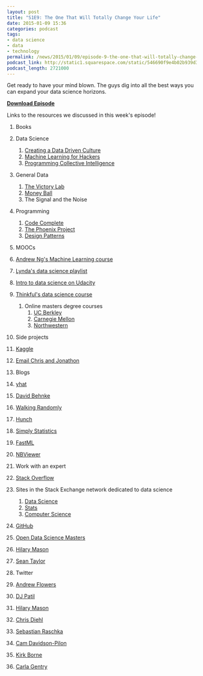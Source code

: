 ```yaml
---
layout: post
title: "S1E9: The One That Will Totally Change Your Life"
date: 2015-01-09 15:36
categories: podcast
tags:
- data science
- data
- technology
permalink: /news/2015/01/09/episode-9-the-one-that-will-totally-change-your-life
podcast_link: http://static1.squarespace.com/static/546690f9e4b02b939d34b2b1/546691b4e4b01fdff0c848ac/54afeb29e4b0a22a36921572/1420815185678/Partially_Derivative_Episode_9.mp3
podcast_length: 2721000
---
```


Get ready to have your mind blown. The guys dig into all the best ways
you can expand your data science horizons.

[**Download Episode**](http://static1.squarespace.com/static/546690f9e4b02b939d34b2b1/546691b4e4b01fdff0c848ac/54afeb29e4b0a22a36921572/1420815185678/Partially_Derivative_Episode_9.mp3)

Links to the resources we discussed in this week's episode!

1.  Books
1.  Data Science
    1.  [Creating a Data Driven
        Culture](http://www.oreilly.com/data/free/data-driven.csp)
    2.  [Machine Learning for
        Hackers](http://www.amazon.com/Machine-Learning-Hackers-Drew-Conway/dp/1449303714)
    3.  [Programming Collective
        Intelligence](http://www.amazon.com/Programming-Collective-Intelligence-Building-Applications/dp/0596529325)

2.  General Data
    1.  [The Victory Lab](http://www.thevictorylab.com/)
    2.  [Money
        Ball](http://www.amazon.com/Moneyball-Art-Winning-Unfair-Game/dp/0393324818/ref=asap_bc?ie=UTF8)
    3.  The Signal and the Noise

3.  Programming
    1.  [Code
        Complete](http://www.amazon.com/Code-Complete-Practical-Handbook-Construction/dp/0735619670)
    2.  [The Phoenix
        Project](http://www.amazon.com/The-Phoenix-Project-Helping-Business/dp/0988262592)
    3.  [Design
        Patterns](http://www.amazon.com/Design-Patterns-Object-Oriented-Professional-Computing/dp/0201634988)

2.  MOOCs
1.  [Andrew Ng's Machine Learning
    course](https://www.coursera.org/course/ml)
2.  [Lynda's data science
    playlist](http://www.lynda.com/SharedPlaylist/ff466840b2ba481e82149ecca9a5bdd6)
3.  [Intro to data science on
    Udacity](https://www.udacity.com/course/ud359)
4.  [Thinkful's data science
    course](https://wow.thinkful.com/courses/learn-data-science-online/)
    1.  Online masters degree courses
        1.  [UC
            Berkley](http://requestinfo.datascience.berkeley.edu/index.html?s=mastersdatasciencesite&utm_source=mastersdatasciencesite&utm_medium=portal)
        2.  [Carnegie
            Mellon](http://www.heinz.cmu.edu/school-of-information-systems-and-management/information-technology-msit/curriculum/msit-bida/index.aspx)
        3.  [Northwestern](http://sps.northwestern.edu/program-areas/Graduate/predictive-analytics/index.php)

3.  Side projects
1.  [Kaggle](https://www.kaggle.com/competitions)
2.  [Email Chris and Jonathon](mailto:hello@partiallyderivative.com)

4.  Blogs
1.  [yhat](http://blog.yhathq.com/)
2.  [David Behnke](http://davebehnke.com/)
3.  [Walking Randomly](http://www.walkingrandomly.com/)
4.  [Hunch](http://hunch.net/)
5.  [Simply Statistics](http://simplystatistics.org/)
6.  [FastML](http://fastml.com/)

5.  [NBViewer](http://nbviewer.ipython.org/)
6.  Work with an expert
7.  [Stack Overflow](http://stackoverflow.com/)
1.  Sites in the Stack Exchange network dedicated to data science
    1.  [Data Science](http://datascience.stackexchange.com/)
    2.  [Stats](http://stats.stackexchange.com/)
    3.  [Computer Science](http://cs.stackexchange.com/)

8.  [GitHub](http://github.com)
1.  [Open Data Science
    Masters](https://github.com/datasciencemasters)
2.  [Hilary Mason](https://github.com/hmason)
3.  [Sean Taylor](https://github.com/seanjtaylor)

9.  Twitter
1.  [Andrew Flowers](http://twitter.com/andrewflowers)
2.  [DJ Patil](http://twitter.com/dpatil)
3.  [Hilary Mason](https://twitter.com/hmason)
4.  [Chris Diehl](https://twitter.com/chrisdiehl)
5.  [Sebastian Raschka](https://twitter.com/rasbt)
6.  [Cam Davidson-Pilon](https://twitter.com/cmrn_dp)
7.  [Kirk Borne](http://twitter.com/kirkdborne)
8.  [Carla Gentry](https://twitter.com/data_nerd)

 
